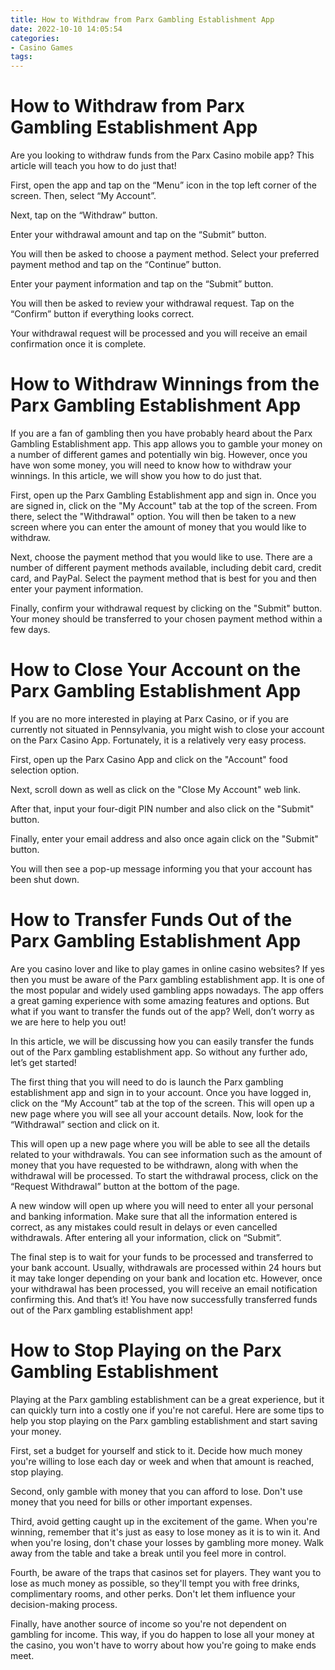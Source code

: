 ```yaml
---
title: How to Withdraw from Parx Gambling Establishment App 
date: 2022-10-10 14:05:54
categories:
- Casino Games
tags:
---
```



# How to Withdraw from Parx Gambling Establishment App 

Are you looking to withdraw funds from the Parx Casino mobile app? This article will teach you how to do just that!

First, open the app and tap on the “Menu” icon in the top left corner of the screen. Then, select “My Account”.

Next, tap on the “Withdraw” button.

Enter your withdrawal amount and tap on the “Submit” button.

You will then be asked to choose a payment method. Select your preferred payment method and tap on the “Continue” button.

Enter your payment information and tap on the “Submit” button.

You will then be asked to review your withdrawal request. Tap on the “Confirm” button if everything looks correct.

Your withdrawal request will be processed and you will receive an email confirmation once it is complete.

#  How to Withdraw Winnings from the Parx Gambling Establishment App 

If you are a fan of gambling then you have probably heard about the Parx Gambling Establishment app. This app allows you to gamble your money on a number of different games and potentially win big. However, once you have won some money, you will need to know how to withdraw your winnings. In this article, we will show you how to do just that.

First, open up the Parx Gambling Establishment app and sign in. Once you are signed in, click on the "My Account" tab at the top of the screen. From there, select the "Withdrawal" option. You will then be taken to a new screen where you can enter the amount of money that you would like to withdraw.

Next, choose the payment method that you would like to use. There are a number of different payment methods available, including debit card, credit card, and PayPal. Select the payment method that is best for you and then enter your payment information.

Finally, confirm your withdrawal request by clicking on the "Submit" button. Your money should be transferred to your chosen payment method within a few days.

# How to Close Your Account on the Parx Gambling Establishment App

If you are no more interested in playing at Parx Casino, or if you are currently not situated in Pennsylvania, you might wish to close your account on the Parx Casino App. Fortunately, it is a relatively very easy process.

First, open up the Parx Casino App and click on the "Account" food selection option.

Next, scroll down as well as click on the "Close My Account" web link.

After that, input your four-digit PIN number and also click on the "Submit" button.

Finally, enter your email address and also once again click on the "Submit" button.

You will then see a pop-up message informing you that your account has been shut down.

# How to Transfer Funds Out of the Parx Gambling Establishment App

Are you casino lover and like to play games in online casino websites? If yes then you must be aware of the Parx gambling establishment app. It is one of the most popular and widely used gambling apps nowadays. The app offers a great gaming experience with some amazing features and options. But what if you want to transfer the funds out of the app? Well, don’t worry as we are here to help you out!

In this article, we will be discussing how you can easily transfer the funds out of the Parx gambling establishment app. So without any further ado, let’s get started!

The first thing that you will need to do is launch the Parx gambling establishment app and sign in to your account. Once you have logged in, click on the “My Account” tab at the top of the screen. This will open up a new page where you will see all your account details. Now, look for the “Withdrawal” section and click on it.

This will open up a new page where you will be able to see all the details related to your withdrawals. You can see information such as the amount of money that you have requested to be withdrawn, along with when the withdrawal will be processed. To start the withdrawal process, click on the “Request Withdrawal” button at the bottom of the page.

A new window will open up where you will need to enter all your personal and banking information. Make sure that all the information entered is correct, as any mistakes could result in delays or even cancelled withdrawals. After entering all your information, click on “Submit”.

The final step is to wait for your funds to be processed and transferred to your bank account. Usually, withdrawals are processed within 24 hours but it may take longer depending on your bank and location etc. However, once your withdrawal has been processed, you will receive an email notification confirming this. And that’s it! You have now successfully transferred funds out of the Parx gambling establishment app!

# How to Stop Playing on the Parx Gambling Establishment

Playing at the Parx gambling establishment can be a great experience, but it can quickly turn into a costly one if you're not careful. Here are some tips to help you stop playing on the Parx gambling establishment and start saving your money.

First, set a budget for yourself and stick to it. Decide how much money you're willing to lose each day or week and when that amount is reached, stop playing.

Second, only gamble with money that you can afford to lose. Don't use money that you need for bills or other important expenses.

Third, avoid getting caught up in the excitement of the game. When you're winning, remember that it's just as easy to lose money as it is to win it. And when you're losing, don't chase your losses by gambling more money. Walk away from the table and take a break until you feel more in control.

Fourth, be aware of the traps that casinos set for players. They want you to lose as much money as possible, so they'll tempt you with free drinks, complimentary rooms, and other perks. Don't let them influence your decision-making process.

Finally, have another source of income so you're not dependent on gambling for income. This way, if you do happen to lose all your money at the casino, you won't have to worry about how you're going to make ends meet.